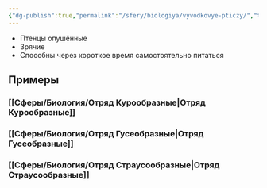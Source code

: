 ```yaml
---
{"dg-publish":true,"permalink":"/sfery/biologiya/vyvodkovye-pticzy/","tags":["Зоология"]}
---
```


- Птенцы опушённые
- Зрячие
- Способны через короткое время самостоятельно питаться 
## Примеры 
### [[Сферы/Биология/Отряд Курообразные\|Отряд Курообразные]]
### [[Сферы/Биология/Отряд Гусеобразные\|Отряд Гусеобразные]]
### [[Сферы/Биология/Отряд Страусообразные\|Отряд Страусообразные]]